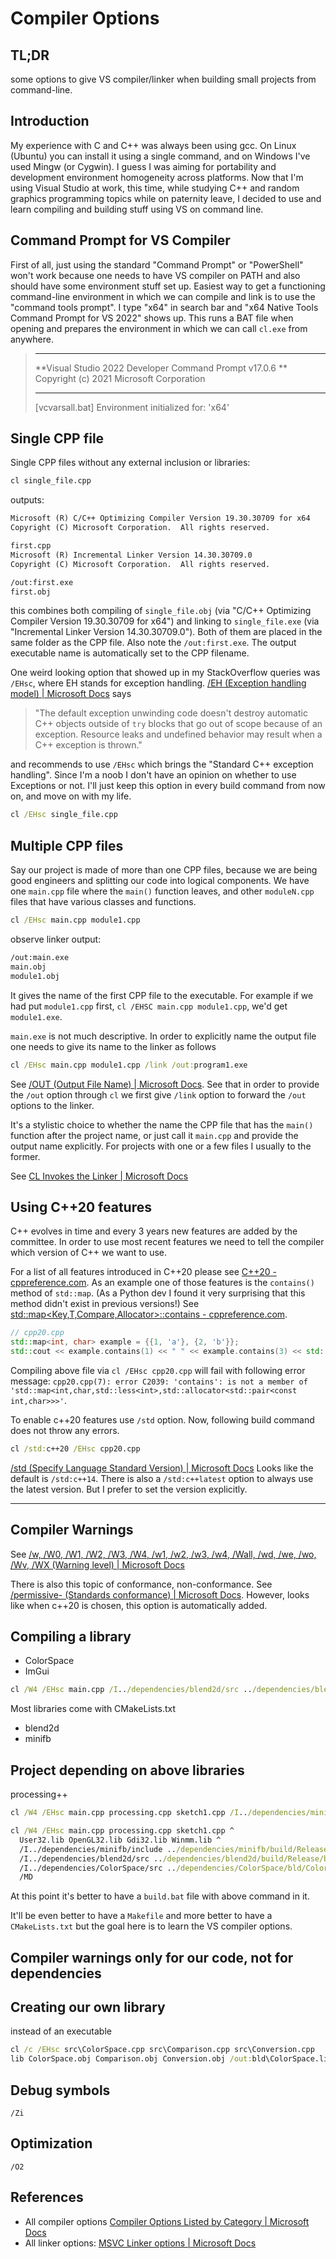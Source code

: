 # Compiler Options

## TL;DR

some options to give VS compiler/linker when building small projects from command-line.

## Introduction

My experience with C and C++ was always been using gcc. On Linux (Ubuntu) you can install it using a single command, and on Windows I've used Mingw (or Cygwin). I guess I was aiming for portability and development environment homogeneity across platforms. Now that I'm using Visual Studio at work, this time, while studying C++ and random graphics programming topics while on paternity leave, I decided to use and learn compiling and building stuff using VS on command line.

## Command Prompt for VS Compiler

First of all, just using the standard "Command Prompt" or "PowerShell" won't work because one needs to have VS compiler on PATH and also should have some environment stuff set up. Easiest way to get a functioning command-line environment in which we can compile and link is to use the "command tools prompt". I type "x64" in search bar and "x64 Native Tools Command Prompt for VS 2022" shows up. This runs a BAT file when opening and prepares the environment in which we can call `cl.exe` from anywhere.

> **********************************************************************
> **Visual Studio 2022 Developer Command Prompt v17.0.6
>** Copyright (c) 2021 Microsoft Corporation
> **********************************************************************
> [vcvarsall.bat] Environment initialized for: 'x64'

## Single CPP file

Single CPP files without any external inclusion or libraries:

```cmd
cl single_file.cpp
```

outputs:

```txt
Microsoft (R) C/C++ Optimizing Compiler Version 19.30.30709 for x64
Copyright (C) Microsoft Corporation.  All rights reserved.

first.cpp
Microsoft (R) Incremental Linker Version 14.30.30709.0
Copyright (C) Microsoft Corporation.  All rights reserved.

/out:first.exe
first.obj
```

this combines both compiling of `single_file.obj` (via "C/C++ Optimizing Compiler Version 19.30.30709 for x64") and linking to `single_file.exe` (via "Incremental Linker Version 14.30.30709.0"). Both of them are placed in the same folder as the CPP file. Also note the `/out:first.exe`. The output executable name is automatically set to the CPP filename.

One weird looking option that showed up in my StackOverflow queries was `/EHsc`, where EH stands for exception handling. [/EH \(Exception handling model\) \| Microsoft Docs](https://docs.microsoft.com/en-us/cpp/build/reference/eh-exception-handling-model?view=msvc-170) says

> "The default exception unwinding code doesn't destroy automatic C++ objects outside of `try` blocks that go out of scope because of an exception. Resource leaks and undefined behavior may result when a C++ exception is thrown."

and recommends to use `/EHsc` which brings the "Standard C++ exception handling". Since I'm a noob I don't have an opinion on whether to use Exceptions or not. I'll just keep this option in every build command from now on, and move on with my life.

```cmd
cl /EHsc single_file.cpp
```

## Multiple CPP files

Say our project is made of more than one CPP files, because we are being good engineers and splitting our code into logical components. We have one `main.cpp` file where the `main()` function leaves, and other `moduleN.cpp` files that have various classes and functions.

```cmd
cl /EHsc main.cpp module1.cpp
```

observe linker output:

```txt
/out:main.exe
main.obj
module1.obj
```

It gives the name of the first CPP file to the executable. For example if we had put `module1.cpp` first, `cl /EHSC main.cpp module1.cpp`, we'd get `module1.exe`.

`main.exe` is not much descriptive. In order to explicitly name the output file one needs to give its name to the linker as follows

```cmd
cl /EHsc main.cpp module1.cpp /link /out:program1.exe
```

See [/OUT \(Output File Name\) \| Microsoft Docs](https://docs.microsoft.com/en-us/cpp/build/reference/out-output-file-name?view=msvc-170). See that in order to provide the `/out` option through `cl` we first give `/link` option to forward the `/out` options to the linker.

It's a stylistic choice to whether the name the CPP file that has the `main()` function after the project name, or just call it `main.cpp` and provide the output name explicitly. For projects with one or a few files I usually to the former.

See [CL Invokes the Linker \| Microsoft Docs](https://docs.microsoft.com/en-us/cpp/build/reference/cl-invokes-the-linker?view=msvc-170)

## Using C++20 features

C++ evolves in time and every 3 years new features are added by the committee. In order to use most recent features we need to tell the compiler which version of C++ we want to use.

For a list of all features introduced in C++20 please see [C\+\+20 \- cppreference\.com](https://en.cppreference.com/w/cpp/20). As an example one of those features is the `contains()` method of `std::map`. (As a Python dev I found it very surprising that this method didn't exist in previous versions!) See [std::map<Key,T,Compare,Allocator>::contains \- cppreference\.com](https://en.cppreference.com/w/cpp/container/map/contains).

```cpp
// cpp20.cpp
std::map<int, char> example = {{1, 'a'}, {2, 'b'}};
std::cout << example.contains(1) << " " << example.contains(3) << std::endl;
```

Compiling above file via `cl /EHsc cpp20.cpp` will fail with following error message: `cpp20.cpp(7): error C2039: 'contains': is not a member of 'std::map<int,char,std::less<int>,std::allocator<std::pair<const int,char>>>'`.

To enable c++20 features use `/std` option. Now, following build command does not throw any errors.

```cmd
cl /std:c++20 /EHsc cpp20.cpp
```

[/std \(Specify Language Standard Version\) \| Microsoft Docs](https://docs.microsoft.com/en-us/cpp/build/reference/std-specify-language-standard-version?view=msvc-170) Looks like the default is `/std:c++14`.
There is also a `/std:c++latest` option to always use the latest version. But I prefer to set the version explicitly.

**********************************************************************

## Compiler Warnings

See [/w, /W0, /W1, /W2, /W3, /W4, /w1, /w2, /w3, /w4, /Wall, /wd, /we, /wo, /Wv, /WX \(Warning level\) \| Microsoft Docs](https://docs.microsoft.com/en-us/cpp/build/reference/compiler-option-warning-level?view=msvc-170)

There is also this topic of conformance, non-conformance. See [/permissive\- \(Standards conformance\) \| Microsoft Docs](https://docs.microsoft.com/en-us/cpp/build/reference/permissive-standards-conformance?view=msvc-170). However, looks like when c++20 is chosen, this option is automatically added.

## Compiling a library

* ColorSpace
* ImGui

```cmd
cl /W4 /EHsc main.cpp /I../dependencies/blend2d/src ../dependencies/blend2d/build/Release/blend2d.lib /MD
```

Most libraries come with CMakeLists.txt

* blend2d
* minifb

## Project depending on above libraries

processing++

```cmd
cl /W4 /EHsc main.cpp processing.cpp sketch1.cpp /I../dependencies/minifb/include ../dependencies/minifb/build/Release/minifb.lib User32.lib OpenGL32.lib Gdi32.lib Winmm.lib /I../dependencies/blend2d/src ../dependencies/blend2d/build/Release/blend2d.lib /MD
```

```cmd
cl /W4 /EHsc main.cpp processing.cpp sketch1.cpp ^
  User32.lib OpenGL32.lib Gdi32.lib Winmm.lib ^
  /I../dependencies/minifb/include ../dependencies/minifb/build/Release/minifb.lib ^
  /I../dependencies/blend2d/src ../dependencies/blend2d/build/Release/blend2d.lib ^
  /I../dependencies/ColorSpace/src ../dependencies/ColorSpace/bld/ColorSpace.lib ^
  /MD
```

At this point it's better to have a `build.bat` file with above command in it.

It'll be even better to have a `Makefile` and more better to have a `CMakeLists.txt` but the goal here is to learn the VS compiler options.

## Compiler warnings only for our code, not for dependencies

## Creating our own library

instead of an executable

```cmd
cl /c /EHsc src\ColorSpace.cpp src\Comparison.cpp src\Conversion.cpp
lib ColorSpace.obj Comparison.obj Conversion.obj /out:bld\ColorSpace.lib
```

## Debug symbols

`/Zi`

## Optimization

`/O2`

## References

* All compiler options [Compiler Options Listed by Category \| Microsoft Docs](https://docs.microsoft.com/en-us/cpp/build/reference/compiler-options-listed-by-category?view=msvc-170)
* All linker options: [MSVC Linker options \| Microsoft Docs](https://docs.microsoft.com/en-us/cpp/build/reference/linker-options?view=msvc-170)
